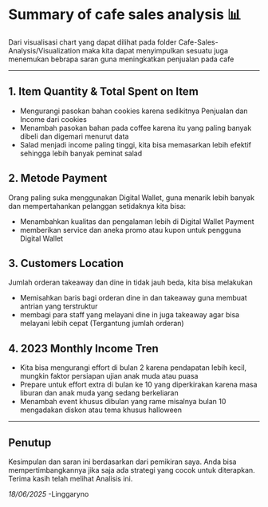 # Summary of cafe sales analysis 📊

Dari visualisasi chart yang dapat dilihat pada folder Cafe-Sales-Analysis/Visualization maka kita dapat menyimpulkan sesuatu juga menemukan
bebrapa saran guna meningkatkan penjualan pada cafe

---

## 1. Item Quantity & Total Spent on Item

- Mengurangi pasokan bahan cookies karena sedikitnya Penjualan dan Income dari cookies
- Menambah pasokan bahan pada coffee karena itu yang paling banyak dibeli dan digemari menurut data
- Salad menjadi income paling tinggi, kita bisa memasarkan lebih efektif sehingga lebih banyak peminat salad

## 2. Metode Payment

Orang paling suka menggunakan Digital Wallet, guna menarik lebih banyak dan mempertahankan pelanggan setidaknya kita bisa:

- Menambahkan kualitas dan pengalaman lebih di Digital Wallet Payment
- memberikan service dan aneka promo atau kupon untuk pengguna Digital Wallet

## 3. Customers Location

Jumlah orderan takeaway dan dine in tidak jauh beda, kita bisa melakukan

- Memisahkan baris bagi orderan dine in dan takeaway guna membuat antrian yang terstruktur
- membagi para staff yang melayani dine in juga takeaway agar bisa melayani lebih cepat (Tergantung jumlah orderan)

## 4. 2023 Monthly Income Tren

- Kita bisa mengurangi effort di bulan 2 karena pendapatan lebih kecil, mungkin faktor persiapan ujian anak muda atau puasa
- Prepare untuk effort extra di bulan ke 10 yang diperkirakan karena masa liburan dan anak muda yang sedang berkeliaran
- Menambah event khusus dibulan yang rame misalnya bulan 10 mengadakan diskon atau tema khusus halloween

---

## Penutup

Kesimpulan dan saran ini berdasarkan dari pemikiran saya. Anda bisa mempertimbangkannya jika saja ada strategi yang cocok untuk diterapkan.
Terima kasih telah melihat Analisis ini.

_18/06/2025_
-Linggaryno
